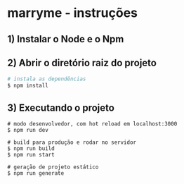 # marryme - instruções

## 1) Instalar o Node e o Npm

## 2) Abrir o diretório raiz do projeto

```bash
# instala as dependências
$ npm install
```

## 3) Executando o projeto

```
# modo desenvolvedor, com hot reload em localhost:3000
$ npm run dev

# build para produção e rodar no servidor
$ npm run build
$ npm run start

# geração de projeto estático
$ npm run generate
```


